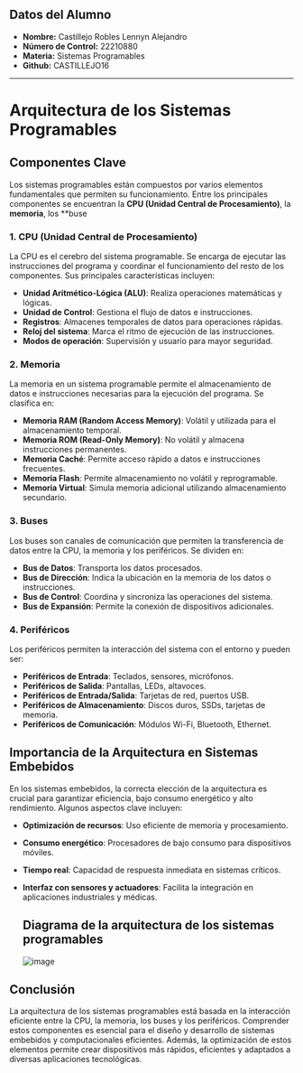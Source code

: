 ## Datos del Alumno

- **Nombre:** Castillejo Robles Lennyn Alejandro  
- **Número de Control:** 22210880  
- **Materia:** Sistemas Programables
- **Github:** CASTILLEJO16

---

# Arquitectura de los Sistemas Programables

## Componentes Clave

Los sistemas programables están compuestos por varios elementos fundamentales que permiten su funcionamiento. Entre los principales componentes se encuentran la **CPU (Unidad Central de Procesamiento)**, la **memoria**, los **buse

### 1. CPU (Unidad Central de Procesamiento)
La CPU es el cerebro del sistema programable. Se encarga de ejecutar las instrucciones del programa y coordinar el funcionamiento del resto de los componentes. Sus principales características incluyen:

- **Unidad Aritmético-Lógica (ALU)**: Realiza operaciones matemáticas y lógicas.
- **Unidad de Control**: Gestiona el flujo de datos e instrucciones.
- **Registros**: Almacenes temporales de datos para operaciones rápidas.
- **Reloj del sistema**: Marca el ritmo de ejecución de las instrucciones.
- **Modos de operación**: Supervisión y usuario para mayor seguridad.

### 2. Memoria
La memoria en un sistema programable permite el almacenamiento de datos e instrucciones necesarias para la ejecución del programa. Se clasifica en:

- **Memoria RAM (Random Access Memory)**: Volátil y utilizada para el almacenamiento temporal.
- **Memoria ROM (Read-Only Memory)**: No volátil y almacena instrucciones permanentes.
- **Memoria Caché**: Permite acceso rápido a datos e instrucciones frecuentes.
- **Memoria Flash**: Permite almacenamiento no volátil y reprogramable.
- **Memoria Virtual**: Simula memoria adicional utilizando almacenamiento secundario.

### 3. Buses
Los buses son canales de comunicación que permiten la transferencia de datos entre la CPU, la memoria y los periféricos. Se dividen en:

- **Bus de Datos**: Transporta los datos procesados.
- **Bus de Dirección**: Indica la ubicación en la memoria de los datos o instrucciones.
- **Bus de Control**: Coordina y sincroniza las operaciones del sistema.
- **Bus de Expansión**: Permite la conexión de dispositivos adicionales.

### 4. Periféricos
Los periféricos permiten la interacción del sistema con el entorno y pueden ser:

- **Periféricos de Entrada**: Teclados, sensores, micrófonos.
- **Periféricos de Salida**: Pantallas, LEDs, altavoces.
- **Periféricos de Entrada/Salida**: Tarjetas de red, puertos USB.
- **Periféricos de Almacenamiento**: Discos duros, SSDs, tarjetas de memoria.
- **Periféricos de Comunicación**: Módulos Wi-Fi, Bluetooth, Ethernet.

## Importancia de la Arquitectura en Sistemas Embebidos
En los sistemas embebidos, la correcta elección de la arquitectura es crucial para garantizar eficiencia, bajo consumo energético y alto rendimiento. Algunos aspectos clave incluyen:

- **Optimización de recursos**: Uso eficiente de memoria y procesamiento.
- **Consumo energético**: Procesadores de bajo consumo para dispositivos móviles.
- **Tiempo real**: Capacidad de respuesta inmediata en sistemas críticos.
- **Interfaz con sensores y actuadores**: Facilita la integración en aplicaciones industriales y médicas.


  ## Diagrama de la arquitectura de los sistemas programables
  ![image](https://github.com/user-attachments/assets/97e41433-6ca8-4c41-8163-33329d881194)


## Conclusión
La arquitectura de los sistemas programables está basada en la interacción eficiente entre la CPU, la memoria, los buses y los periféricos. Comprender estos componentes es esencial para el diseño y desarrollo de sistemas embebidos y computacionales eficientes. Además, la optimización de estos elementos permite crear dispositivos más rápidos, eficientes y adaptados a diversas aplicaciones tecnológicas.
